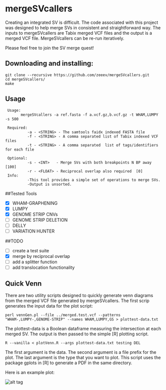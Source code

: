 # mergeSVcallers
Creating an integrated SV is difficult.  The code associated with this project was designed to help merge SVs in consistent and straightforward way.  The inputs to mergeSVcallers are Tabix merged VCF files and the output is a merged VCF file.  MergeSVcallers can be re-run iteratively. 

Please feel free to join the SV merge quest!

## Downloading and installing:
```
git clone --recursive https://github.com/zeeev/mergeSVcallers.git
cd mergeSVcallers/
make
```

## Usage

```
 Usage:
       mergeSVcallers -a ref.fasta -f a.vcf.gz,b.vcf.gz -t WHAM,LUMPY -s 500

 Required:
          -a - <STRING> - The samtools faidx indexed FASTA file
          -f - <STRING> - A comma separated list of Tabix indexed VCF files
          -t - <STRING> - A comma separated  list of tags/identifiers for each file

 Optional:
          -s - <INT>   - Merge SVs with both breakpoints N BP away [100]
          -r - <FLOAT> - Reciprocal overlap also required  [0]
 Info:
          -This tool provides a simple set of operations to merge SVs.
          -Output is unsorted.
```
##Tested Tools
 - [X] WHAM-GRAPHENING
 - [X] LUMPY
 - [X] GENOME STRIP CNVs
 - [ ] GENOME STRIP DELETION
 - [ ] DELLY
 - [ ] VARIATION HUNTER

##TODO
- [ ] create a test suite
- [X] merge by reciprocal overlap
- [ ] add a splitter function
- [ ] add translocation functionality 

## Quick Venn

There are two utility scripts designed to quickly generate venn diagrams from the merged VCF file generated by mergeSVcallers.  The first scrip generates the input data for the plot script:

```
perl vennGen.pl --file ../merged.test.vcf --patterns "WHAM-,LUMPY-,GENOME-STRIP" --names WHAM,LUMPY,GS > plottest-data.txt
``` 

The plottest-data is a Boolean dataframe measuring the intersection at each merged SV.  The output is then passed to the simple [R] plotting script.  

```
R --vanilla < plotVenn.R --args plottest-data.txt testing DEL
```

The first argument is the data.  The second argument is a file prefix for the plot.  The last argument is the type that you want to plot.  This script uses the package gplots in [R] to generate a PDF in the same directory. 

Here is an example plot:

![alt tag](https://github.com/zeeev/mergeSVcallers/blob/master/figs/testing_DEL_TueDec08_13_07_39.png)
 
